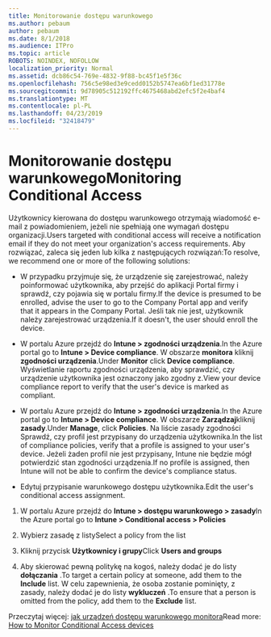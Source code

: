 ```yaml
---
title: Monitorowanie dostępu warunkowego
ms.author: pebaum
author: pebaum
ms.date: 8/1/2018
ms.audience: ITPro
ms.topic: article
ROBOTS: NOINDEX, NOFOLLOW
localization_priority: Normal
ms.assetid: dcb86c54-769e-4832-9f88-bc45f1e5f36c
ms.openlocfilehash: 756c5e98ed3e9cedd0152b5747ea6bf1ed31778e
ms.sourcegitcommit: 9d78905c512192ffc4675468abd2efc5f2e4baf4
ms.translationtype: MT
ms.contentlocale: pl-PL
ms.lasthandoff: 04/23/2019
ms.locfileid: "32418479"
---
```

# <a name="monitoring-conditional-access"></a><span data-ttu-id="0c230-102">Monitorowanie dostępu warunkowego</span><span class="sxs-lookup"><span data-stu-id="0c230-102">Monitoring Conditional Access</span></span>

<span data-ttu-id="0c230-103">Użytkownicy kierowana do dostępu warunkowego otrzymają wiadomość e-mail z powiadomieniem, jeżeli nie spełniają one wymagań dostępu organizacji.</span><span class="sxs-lookup"><span data-stu-id="0c230-103">Users targeted with conditional access will receive a notification email if they do not meet your organization's access requirements.</span></span> <span data-ttu-id="0c230-104">Aby rozwiązać, zaleca się jeden lub kilka z następujących rozwiązań:</span><span class="sxs-lookup"><span data-stu-id="0c230-104">To resolve, we recommend one or more of the following solutions:</span></span>
  
- <span data-ttu-id="0c230-105">W przypadku przyjmuje się, że urządzenie się zarejestrować, należy poinformować użytkownika, aby przejść do aplikacji Portal firmy i sprawdź, czy pojawia się w portalu firmy.</span><span class="sxs-lookup"><span data-stu-id="0c230-105">If the device is presumed to be enrolled, advise the user to go to the Company Portal app and verify that it appears in the Company Portal.</span></span> <span data-ttu-id="0c230-106">Jeśli tak nie jest, użytkownik należy zarejestrować urządzenia.</span><span class="sxs-lookup"><span data-stu-id="0c230-106">If it doesn't, the user should enroll the device.</span></span>
    
- <span data-ttu-id="0c230-107">W portalu Azure przejdź do **Intune \> zgodności urządzenia**.</span><span class="sxs-lookup"><span data-stu-id="0c230-107">In the Azure portal go to **Intune \> Device compliance**.</span></span> <span data-ttu-id="0c230-108">W obszarze **monitora** kliknij **zgodności urządzenia**.</span><span class="sxs-lookup"><span data-stu-id="0c230-108">Under **Monitor** click **Device compliance**.</span></span> <span data-ttu-id="0c230-109">Wyświetlanie raportu zgodności urządzenia, aby sprawdzić, czy urządzenie użytkownika jest oznaczony jako zgodny z.</span><span class="sxs-lookup"><span data-stu-id="0c230-109">View your device compliance report to verify that the user's device is marked as compliant.</span></span> 
    
- <span data-ttu-id="0c230-110">W portalu Azure przejdź do **Intune \> zgodności urządzenia**.</span><span class="sxs-lookup"><span data-stu-id="0c230-110">In the Azure portal go to **Intune \> Device compliance**.</span></span> <span data-ttu-id="0c230-111">W obszarze **Zarządzaj**kliknij **zasady**.</span><span class="sxs-lookup"><span data-stu-id="0c230-111">Under **Manage**, click **Policies**.</span></span> <span data-ttu-id="0c230-112">Na liście zasady zgodności Sprawdź, czy profil jest przypisany do urządzenia użytkownika.</span><span class="sxs-lookup"><span data-stu-id="0c230-112">In the list of compliance policies, verify that a profile is assigned to your user's device.</span></span> <span data-ttu-id="0c230-113">Jeżeli żaden profil nie jest przypisany, Intune nie będzie mógł potwierdzić stan zgodności urządzenia.</span><span class="sxs-lookup"><span data-stu-id="0c230-113">If no profile is assigned, then Intune will not be able to confirm the device's compliance status.</span></span> 
    
- <span data-ttu-id="0c230-114">Edytuj przypisanie warunkowego dostępu użytkownika.</span><span class="sxs-lookup"><span data-stu-id="0c230-114">Edit the user's conditional access assignment.</span></span>
    
1. <span data-ttu-id="0c230-115">W portalu Azure przejdź do **Intune \> dostępu warunkowego \> zasady**</span><span class="sxs-lookup"><span data-stu-id="0c230-115">In the Azure portal go to **Intune \> Conditional access \> Policies**</span></span>
    
2. <span data-ttu-id="0c230-116">Wybierz zasadę z listy</span><span class="sxs-lookup"><span data-stu-id="0c230-116">Select a policy from the list</span></span>
    
3. <span data-ttu-id="0c230-117">Kliknij przycisk **Użytkownicy i grupy**</span><span class="sxs-lookup"><span data-stu-id="0c230-117">Click **Users and groups**</span></span>
    
4. <span data-ttu-id="0c230-118">Aby skierować pewną politykę na kogoś, należy dodać je do listy **dołączania** .</span><span class="sxs-lookup"><span data-stu-id="0c230-118">To target a certain policy at someone, add them to the **Include** list.</span></span> <span data-ttu-id="0c230-119">W celu zapewnienia, że osoba zostanie pominięty, z zasady, należy dodać je do listy **wykluczeń** .</span><span class="sxs-lookup"><span data-stu-id="0c230-119">To ensure that a person is omitted from the policy, add them to the **Exclude** list.</span></span> 
    
<span data-ttu-id="0c230-120">Przeczytaj więcej: [jak urządzeń dostępu warunkowego monitora](https://docs.microsoft.com/intune/conditional-access-exchange-monitor)</span><span class="sxs-lookup"><span data-stu-id="0c230-120">Read more: [How to Monitor Conditional Access devices](https://docs.microsoft.com/intune/conditional-access-exchange-monitor)</span></span>
  

